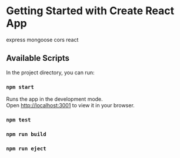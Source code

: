# Getting Started with Create React App

express
mongoose
cors
react

## Available Scripts

In the project directory, you can run:

### `npm start`

Runs the app in the development mode.\
Open [http://localhost:3001](http://localhost:3001) to view it in your browser.

### `npm test`

### `npm run build`

### `npm run eject`
